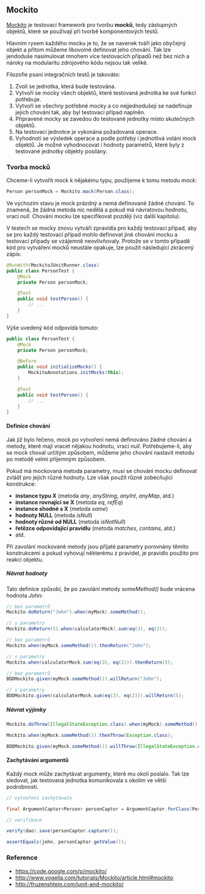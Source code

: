 ## Mockito

[Mockito](https://code.google.com/p/mockito/) je testovací framework pro tvorbu **mocků**, tedy zástupných objektů, které se používají při tvorbě komponentových testů.

Hlavním rysem každého mocku je to, že se navenek tváří jako obyčejný objekt a přitom můžeme libovolně definovat jeho chování. Tak lze jendoduše nasimulovat mnohem více testovacích případů než bez nich a nároky na modularitu zdrojového kódu nejsou tak veliké.

Filozofie psaní integračních testů je takováto:

1. Zvolí se jednotka, která bude testována.
1. Vytvoří se mocky všech objektů, které testovaná jednotka ke své funkci potřebuje.
1. Vytvoří se všechny potřebné mocky a co nejjednodušeji se nadefinuje jejich chování tak, aby byl testovací případ naplněn.
1. Připravené mocky se zavedou do testované jednotky místo skutečných objektů.
1. Na testovací jednotce je vykonána požadovaná operace.
1. Vyhodnotí se výsledek operace a podle potřeby i jednotlivá volání mock objektů. Je možné vyhodnocovat i hodnoty parametrů, které byly z testované jednotky objekty posílány.

### Tvorba mocků

Chceme-li vytvořit mock k nějakému typu, použijeme k tomu metodu *mock*:

```java
Person personMock = Mockito.mock(Person.class);
```

Ve výchozím stavu je mock prázdný a nemá definované žádné chování. To znamená, že žádná metoda nic nedělá a pokud má návratovou hodnotu, vrací *null*. Chování mocku lze specifikovat později (viz další kapitolu).

V testech se mocky znovu vytváří zpravidla pro každý testovací případ, aby se pro každý testovací případ mohlo definovat jiné chování mocku a testovací případy se vzájemně neovlivňovaly. Protože se v tomto případě kód pro vytváření mocků neustále opakuje, lze použít následující zkrácený zápis:

```java
@RunWith(MockitoJUnitRunner.class)
public class PersonTest {
    @Mock
    private Person personMock;

    @Test
    public void testPerson() {
        // ...
    }
}
```

Výše uvedený kód odpovídá tomuto:

```java
public class PersonTest {
    @Mock
    private Person personMock;

    @Before
    public void initializeMocks() {
        MockitoAnnotations.initMocks(this);
    }

    @Test
    public void testPerson() {
        // ...
    }
}
```

#### Definice chování

Jak již bylo řečeno, mock po vytvoření nemá definováno žádné chování a metody, které mají vracet nějakou hodnotu, vrací *null*. Potřebujeme-li, aby se mock choval určitým způsobem, můžeme jeho chování nastavit metodu po metodě velmi příjemným způsobem. 

Pokud má mockovaná metoda parametry, musí se chování mocku definovat zvlášť pro jejich různé hodnoty. Lze však použít různé zobecňující konstrukce:

- **instance typu X** (metoda *any*, *anyString*, *anyInt*, *anyMap*, atd.)
- **instance rovnající se X** (metoda *eq*, *refEq*)
- **instance shodné s X** (metoda *same*)
- **hodnoty NULL** (metoda *isNull*)
- **hodnoty různé od NULL** (metoda *isNotNull*)
- **řetězce odpovídající pravidlu** (metoda *matches*, *contains*, atd.)
- atd.

Při zavolání mockované metody jsou přijaté parametry porovnány těmito konstrukcemi a pokud vyhovují některému z pravidel, je pravidlo použito pro reakci objektu.

##### Návrat hodnoty

Tato definice způsobí, že po zavolání metody *someMethod()* bude vrácena hodnota *John*:

```java
// bez parametrů
Mockito.doReturn("John").when(myMock).someMethod();

// s parametry
Mockito.doReturn(5).when(calculatorMock).sum(eq(3), eq(2));
```

```java
// bez parametrů
Mockito.when(myMock.someMethod()).thenReturn("John");

// s parametry
Mockito.when(calculatorMock.sum(eq(3), eq(2))).thenReturn(5);
```

```java
// bez parametrů
BDDMockito.given(myMock.someMethod()).willReturn("John");

// s parametry
BDDMockito.given(calculatorMock.sum(eq(3), eq(2))).willReturn(5);
```

##### Návrat výjimky

```java
Mockito.doThrow(IllegalStateException.class).when(myMock).someMethod();
```

```java
Mockito.when(myMock.someMethod()).thenThrow(Exception.class);
```

```java
BDDMockito.given(myMock.someMethod()).willThrow(IllegalStateException.class);
```

#### Zachytávání argumentů

Každý mock může zachytávat argumenty, které mu okolí poslalo. Tak lze sledovat, jak testovaná jednotka komunikovala s okolím ve větší podrobnosti.

```java
// vytvoření zachytávače

final ArgumentCaptor<Person> personCaptor = ArgumentCaptor.forClass(Person.class);

// verifikace

verify(dao).save(personCaptor.capture());

assertEquals(john, personCaptor.getValue());
```

### Reference

- https://code.google.com/p/mockito/
- http://www.vogella.com/tutorials/Mockito/article.html#mockito
- http://fruzenshtein.com/junit-and-mockito/